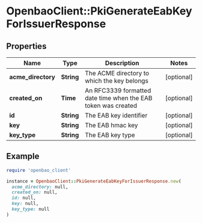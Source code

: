 # OpenbaoClient::PkiGenerateEabKeyForIssuerResponse

## Properties

| Name | Type | Description | Notes |
| ---- | ---- | ----------- | ----- |
| **acme_directory** | **String** | The ACME directory to which the key belongs | [optional] |
| **created_on** | **Time** | An RFC3339 formatted date time when the EAB token was created | [optional] |
| **id** | **String** | The EAB key identifier | [optional] |
| **key** | **String** | The EAB hmac key | [optional] |
| **key_type** | **String** | The EAB key type | [optional] |

## Example

```ruby
require 'openbao_client'

instance = OpenbaoClient::PkiGenerateEabKeyForIssuerResponse.new(
  acme_directory: null,
  created_on: null,
  id: null,
  key: null,
  key_type: null
)
```

